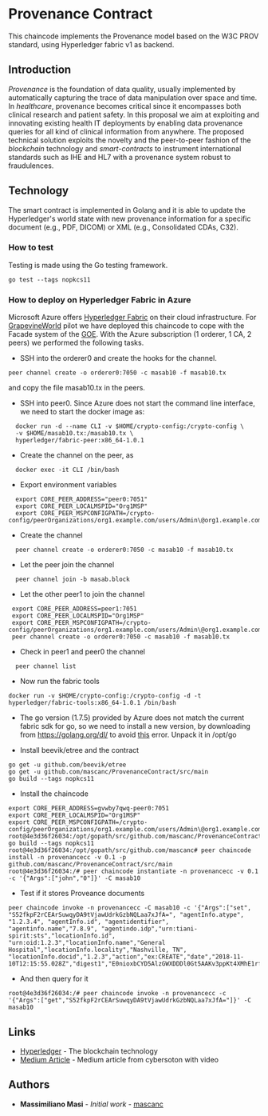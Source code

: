 # Provenance Contract

This chaincode implements the Provenance model based on the W3C PROV standard, using Hyperledger fabric v1 as backend. 

## Introduction

_Provenance_ is the foundation of data quality, usually implemented by automatically capturing the trace of 
data manipulation over space and time. In _healthcare_, provenance becomes critical since it encompasses both 
clinical research and patient safety. In this proposal we aim at exploiting and innovating existing health IT 
deployments by enabling data provenance queries for all kind of clinical information from anywhere. 
The proposed technical solution exploits the novelty and the peer-to-peer fashion of the _blockchain_ technology and 
_smart-contracts_ to instrument international standards such as IHE and HL7 with a provenance system robust to fraudulences. 

## Technology

The smart contract is implemented in Golang and it is able to update the Hyperledger's world state with new provenance
information for a specific document (e.g., PDF, DICOM) or XML (e.g., Consolidated CDAs, C32). 

### How to test

Testing is made using the Go testing framework.

```
go test --tags nopkcs11
```

### How to deploy on Hyperledger Fabric in Azure

Microsoft Azure offers [Hyperledger Fabric](https://azuremarketplace.microsoft.com/en-us/marketplace/apps/microsoft-azure-blockchain.azure-blockchain-hyperledger-fabric?tab=Overview) on their cloud infrastructure. For [GrapevineWorld](http://www.grapevineworldtoken.io) pilot we have deployed this chaincode to cope with the Facade system of the [GOE](http://github.com/GrapevineWorld/GOE). With the Azure subscription (1 orderer, 1 CA, 2 peers) we performed the following tasks. 
* SSH into the orderer0 and create the hooks for the channel. 
```
peer channel create -o orderer0:7050 -c masab10 -f masab10.tx 
```
and copy the file masab10.tx in the peers. 

* SSH into peer0. Since Azure does not start the command line interface, we need to start the docker image as: 
```
  docker run -d --name CLI -v $HOME/crypto-config:/crypto-config \
  -v $HOME/masab10.tx:/masab10.tx \
  hyperledger/fabric-peer:x86_64-1.0.1 
  ```
* Create the channel on the peer, as 
```
  docker exec -it CLI /bin/bash 
```
* Export environment variables

```
  export CORE_PEER_ADDRESS="peer0:7051"
  export CORE_PEER_LOCALMSPID="Org1MSP"
  export CORE_PEER_MSPCONFIGPATH=/crypto-config/peerOrganizations/org1.example.com/users/Admin\@org1.example.com/msp
```
* Create the channel
```
  peer channel create -o orderer0:7050 -c masab10 -f masab10.tx
```

* Let the peer join the channel
```
  peer channel join -b masab.block
```

* Let the other peer1 to join the channel
```
 export CORE_PEER_ADDRESS=peer1:7051
 export CORE_PEER_LOCALMSPID="Org1MSP"
 export CORE_PEER_MSPCONFIGPATH=/crypto-config/peerOrganizations/org1.example.com/users/Admin\@org1.example.com/msp
 peer channel create -o orderer0:7050 -c masab10 -f masab10.tx
```

* Check in peer1 and peer0 the channel

```
  peer channel list 
```

* Now run the fabric tools 
```
docker run -v $HOME/crypto-config:/crypto-config -d -t hyperledger/fabric-tools:x86_64-1.0.1 /bin/bash
```

* The go version (1.7.5) provided by Azure does not match the current fabric sdk for go, so we need to install a new version, by downloading from https://golang.org/dl/ to avoid [this](https://stackoverflow.com/questions/49905951/hyperledger-install-failure-bccsp-factory-pluginfactory-go122-cannot-find-pac) error. Unpack it in /opt/go

* Install beevik/etree and the contract

```
go get -u github.com/beevik/etree
go get -u github.com/mascanc/ProvenanceContract/src/main
go build --tags nopkcs11
```
* Install the chaincode
```
export CORE_PEER_ADDRESS=gvwby7qwq-peer0:7051
export CORE_PEER_LOCALMSPID="Org1MSP"
export CORE_PEER_MSPCONFIGPATH=/crypto-config/peerOrganizations/org1.example.com/users/Admin\@org1.example.com/msp/
root@4e3d36f26034:/opt/gopath/src/github.com/mascanc/ProvenanceContract/src/main# go build --tags nopkcs11
root@4e3d36f26034:/opt/gopath/src/github.com/mascanc# peer chaincode install -n provenancecc -v 0.1 -p github.com/mascanc/ProvenanceContract/src/main
root@4e3d36f26034:/# peer chaincode instantiate -n provenancecc -v 0.1 -c '{"Args":["john","0"]}' -C masab10

```
* Test if it stores Proveance documents
```
peer chaincode invoke -n provenancecc -C masab10 -c '{"Args":["set", "S52fkpF2rCEArSuwqyDA9tVjawUdrkGzbNQLaa7xJfA=", "agentInfo.atype", "1.2.3.4", "agentInfo.id", "agentidentifier", "agentinfo.name","7.8.9", "agentindo.idp","urn:tiani-spirit:sts","locationInfo.id", "urn:oid:1.2.3","locationInfo.name","General Hospital","locationInfo.locality","Nashville, TN", "locationInfo.docid","1.2.3","action","ex:CREATE","date","2018-11-10T12:15:55.028Z","digest1","E0nioxbCYD5AlzGWXDDDl0Gt5AAKv3ppKt4XMhE1rfo","digest3","xLrbWN5QJBJUAsdevfrxGlN3o0p8VZMnFFnV9iMll5o"]}'
```
* And then query for it
```
root@4e3d36f26034:/# peer chaincode invoke -n provenancecc -c '{"Args":["get","S52fkpF2rCEArSuwqyDA9tVjawUdrkGzbNQLaa7xJfA="]}' -C masab10
```

## Links

* [Hyperledger](http://www.hyperledger.org) - The blockchain technology
* [Medium Article](https://medium.com/cybersoton/decentralised-provenance-for-healthcare-exchange-services-b900cd96136c) - Medium article from cybersoton with video

## Authors

* **Massimiliano Masi** - *Initial work* - [mascanc](https://github.com/mascanc)

